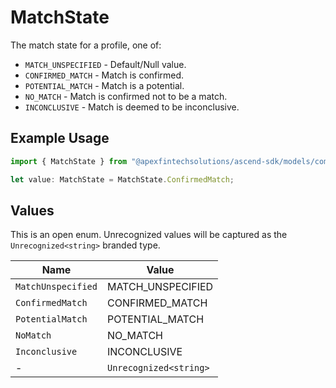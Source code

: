 # MatchState

The match state for a profile, one of:
- `MATCH_UNSPECIFIED` - Default/Null value.
- `CONFIRMED_MATCH` - Match is confirmed.
- `POTENTIAL_MATCH` - Match is a potential.
- `NO_MATCH` - Match is confirmed not to be a match.
- `INCONCLUSIVE` - Match is deemed to be inconclusive.

## Example Usage

```typescript
import { MatchState } from "@apexfintechsolutions/ascend-sdk/models/components";

let value: MatchState = MatchState.ConfirmedMatch;
```

## Values

This is an open enum. Unrecognized values will be captured as the `Unrecognized<string>` branded type.

| Name                   | Value                  |
| ---------------------- | ---------------------- |
| `MatchUnspecified`     | MATCH_UNSPECIFIED      |
| `ConfirmedMatch`       | CONFIRMED_MATCH        |
| `PotentialMatch`       | POTENTIAL_MATCH        |
| `NoMatch`              | NO_MATCH               |
| `Inconclusive`         | INCONCLUSIVE           |
| -                      | `Unrecognized<string>` |